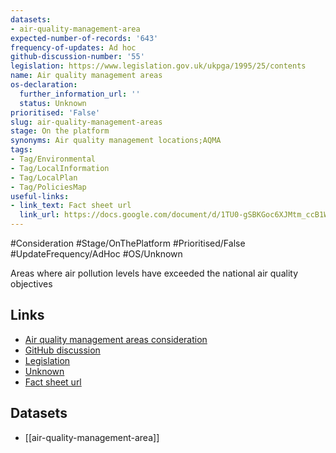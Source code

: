 ```yaml
---
datasets:
- air-quality-management-area
expected-number-of-records: '643'
frequency-of-updates: Ad hoc
github-discussion-number: '55'
legislation: https://www.legislation.gov.uk/ukpga/1995/25/contents
name: Air quality management areas
os-declaration:
  further_information_url: ''
  status: Unknown
prioritised: 'False'
slug: air-quality-management-areas
stage: On the platform
synonyms: Air quality management locations;AQMA
tags:
- Tag/Environmental
- Tag/LocalInformation
- Tag/LocalPlan
- Tag/PoliciesMap
useful-links:
- link_text: Fact sheet url
  link_url: https://docs.google.com/document/d/1TU0-gSBKGoc6XJMtm_ccB1W3z2zb_1SvVakfn2yiE4w/edit#heading=h.9rwg3m580tpf
---
```


#Consideration #Stage/OnThePlatform #Prioritised/False #UpdateFrequency/AdHoc #OS/Unknown

Areas where air pollution levels have exceeded the national air quality objectives

## Links

* [Air quality management areas consideration](https://design.planning.data.gov.uk/planning-consideration/air-quality-management-areas)
* [GitHub discussion](https://github.com/digital-land/data-standards-backlog/discussions/55)
* [Legislation](https://www.legislation.gov.uk/ukpga/1995/25/contents)
* [Unknown]()
* [Fact sheet url](https://docs.google.com/document/d/1TU0-gSBKGoc6XJMtm_ccB1W3z2zb_1SvVakfn2yiE4w/edit#heading=h.9rwg3m580tpf)

## Datasets

* [[air-quality-management-area]]